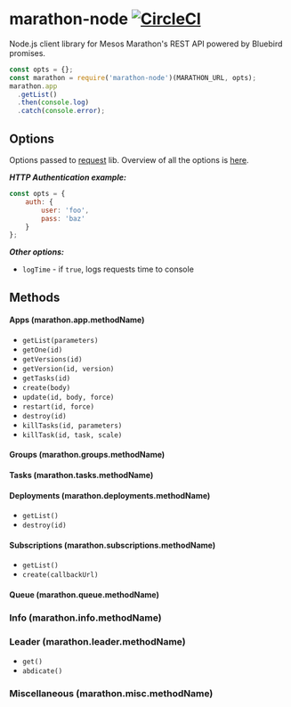 # marathon-node [![CircleCI](https://circleci.com/gh/elasticio/marathon-node.svg?style=svg)](https://circleci.com/gh/elasticio/marathon-node)
Node.js client library for Mesos Marathon's REST API powered by Bluebird promises.

```javascript
const opts = {};
const marathon = require('marathon-node')(MARATHON_URL, opts);
marathon.app
  .getList()
  .then(console.log)
  .catch(console.error);
```

## Options
Options passed to [request](https://github.com/request/request) lib. Overview of all the options is [here](https://github.com/request/request#requestoptions-callback).

***HTTP Authentication example:***
```javascript
const opts = {
    auth: {
        user: 'foo',
        pass: 'baz'
    }
};
```

***Other options:***
- `logTime` - if `true`, logs requests time to console


## Methods

#### Apps (marathon.app.methodName)
- `getList(parameters)`
- `getOne(id)`
- `getVersions(id)`
- `getVersion(id, version)`
- `getTasks(id)`
- `create(body)`
- `update(id, body, force)`
- `restart(id, force)`
- `destroy(id)`
- `killTasks(id, parameters)`
- `killTask(id, task, scale)`

#### Groups (marathon.groups.methodName)

#### Tasks (marathon.tasks.methodName)

#### Deployments (marathon.deployments.methodName)
- `getList()`
- `destroy(id)`

#### Subscriptions (marathon.subscriptions.methodName)
- `getList()`
- `create(callbackUrl)`

#### Queue (marathon.queue.methodName)

### Info (marathon.info.methodName)

### Leader (marathon.leader.methodName)
- `get()`
- `abdicate()`

### Miscellaneous (marathon.misc.methodName)
